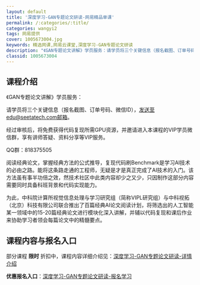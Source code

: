 ```yaml
---
layout: default
title: '深度学习-GAN专题论文研读-网易精品单课'
permalink: /:categories/:title/
categories: wangyi2
tags: 网易提供
cover: 1005673004.jpg
keywords: 精选网课,网易云课堂,深度学习-GAN专题论文研读
description: "《GAN专题论文讲解》学员服务：请学员将三个关键信息（报名截图、订单号码、微信ID），发送至edu@seetatech.com邮箱。经过审核后，将免费获得代码复现所需GPU资源，并邀请进入本"
classid: 1005673004
---
```


## 课程介绍

《GAN专题论文讲解》学员服务：

请学员将三个关键信息（报名截图、订单号码、微信ID），发送至edu@seetatech.com邮箱。

经过审核后，将免费获得代码复现所需GPU资源，并邀请进入本课程的VIP学员微信群，享有讲师答疑、资料分享等VIP服务。

QQ群：818375505

阅读经典论文，掌握经典方法的公式推导，复现代码刷Benchmark是学习AI技术的必由之路。能将这条路走通的工程师，无疑是才是真正完成了AI技术的入门。该方法虽有事半功倍之效，然技术社区中此类内容却少之又少，只因制作这部分内容需要同时具备科班背景和代码实现能力。

为此，中科院计算所视觉信息处理与学习研究组（简称VIPL研究组）与中科视拓（北京）科技有限公司联合推出了百篇经典AI论文阅读计划，将筛选出的人工智能某一领域中的15-20篇经典论文进行模块化深入讲解，并辅以代码复现和课后作业来协助学习者领会每篇论文中的精髓要点。

## 课程内容与报名入口

部分课程 **限时** 折扣中，课程内容详细介绍见：[深度学习-GAN专题论文研读-详情介绍](https://study.163.com/course/introduction/1005673004.htm?share=1&shareId=1025206652&utm_campaign=share&utm_medium=iphoneShare&utm_source=&utm_u=1025206652)

**优惠报名入口**：[深度学习-GAN专题论文研读-报名学习](https://study.163.com/course/introduction/1005673004.htm?share=1&shareId=1025206652&utm_campaign=share&utm_medium=iphoneShare&utm_source=&utm_u=1025206652)

